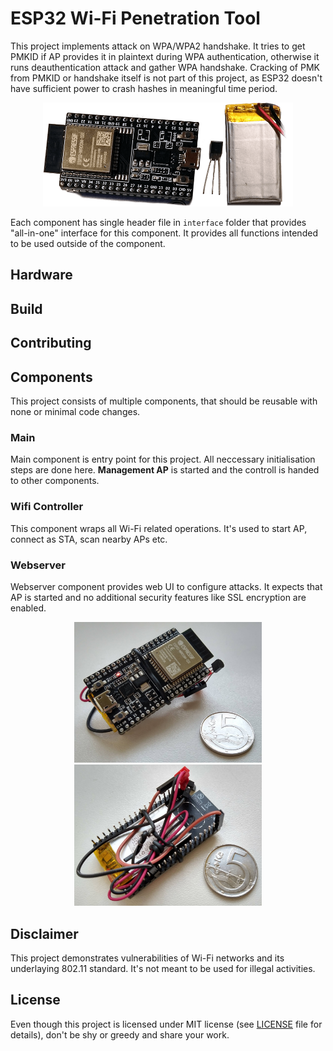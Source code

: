 # ESP32 Wi-Fi Penetration Tool

This project implements attack on WPA/WPA2 handshake. 
It tries to get PMKID if AP provides it in plaintext during WPA authentication, otherwise it runs deauthentication attack and gather WPA handshake. 
Cracking of PMK from PMKID or handshake itself is not part of this project, as ESP32 doesn't have sufficient power to crash hashes in meaningful time period.

<p align="center">
    <img src="doc/images/soucastky_8b.png" alt="Hw components" width="400">
</p>

Each component has single header file in `interface` folder that provides "all-in-one" interface for this component. It provides all functions intended to be used outside
of the component.

## Hardware 

## Build

## Contributing

## Components
This project consists of multiple components, that should be reusable with none or minimal code changes.

### Main
Main component is entry point for this project. All neccessary initialisation steps are done here. **Management AP** is started and the controll is handed to other components.

### Wifi Controller
This component wraps all Wi-Fi related operations. It's used to start AP, connect as STA, scan nearby APs etc. 

### Webserver
Webserver component provides web UI to configure attacks. It expects that AP is started and no additional security features like SSL encryption are enabled.

<p align="center">
    <img src="doc/images/mini.jpg" alt="Hw components" width="300">
    <img src="doc/images/mini2.jpg" alt="Hw components" width="300">
</cepnter>

## Disclaimer
This project demonstrates vulnerabilities of Wi-Fi networks and its underlaying 802.11 standard. It's not meant to be used for illegal activities.

## License
Even though this project is licensed under MIT license (see [LICENSE](LICENSE) file for details), don't be shy or greedy and share your work.